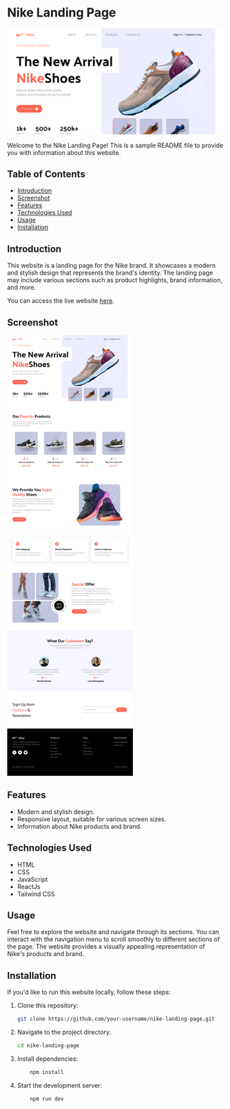 # Nike Landing Page

![Nike Landing Page Screenshot](./screenshot/home-preview.png)

Welcome to the Nike Landing Page! This is a sample README file to provide you with information about this website.

## Table of Contents

- [Introduction](#introduction)
- [Screenshot](#screenshot)
- [Features](#features)
- [Technologies Used](#technologies-used)
- [Usage](#usage)
- [Installation](#installation)


## Introduction

This website is a landing page for the Nike brand. It showcases a modern and stylish design that represents the brand's identity. The landing page may include various sections such as product highlights, brand information, and more.

You can access the live website [here](https://nike-landing-page-f5616.web.app/).

## Screenshot

![Nike Landing Page Screenshot](./screenshot/landing-page.png)

## Features

- Modern and stylish design.
- Responsive layout, suitable for various screen sizes.
- Information about Nike products and brand.

## Technologies Used

- HTML
- CSS 
- JavaScript
- ReactJs
- Tailwind CSS

## Usage

Feel free to explore the website and navigate through its sections. You can interact with the navigation menu to scroll smoothly to different sections of the page. The website provides a visually appealing representation of Nike's products and brand.

## Installation

If you'd like to run this website locally, follow these steps:

1. Clone this repository:

   ```bash
   git clone https://github.com/your-username/nike-landing-page.git
   ```
2. Navigate to the project directory:
    ```bash
    cd nike-landing-page
    ```
3. Install dependencies:
    ```bash
        npm install
    ```
4. Start the development server:
    ```bash
        npm run dev
    ```
